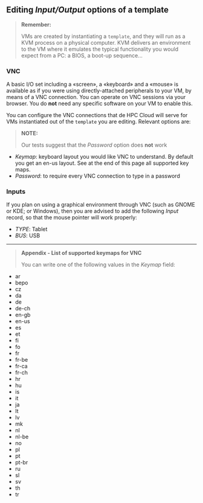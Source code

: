 ## Editing _Input/Output_ options of a template

>**Remember:**
>
>VMs are created by instantiating a `template`, and they will run as a KVM process on a physical computer. KVM delivers an environment to the VM where it emulates the typical functionality you would expect from a PC: a BIOS, a boot-up sequence... 

### VNC

A basic I/O set including a «screen», a «keyboard» and a «mouse» is available as if you were using directly-attached peripherals to your VM, by means of a VNC connection. You can operate on VNC sessions via your browser. You do **not** need any specific software on your VM to enable this. 

You can configure the VNC connections that de HPC Cloud will serve for VMs instantiated out of the `template` you are editing. Relevant options are:

>**NOTE:**
>
> Our tests suggest that the _Password_ option does **not** work

* _Keymap_: keyboard layout you would like VNC to understand. By default you get an en-us layout. See at the end of this page all supported key maps.
* _Password_: to require every VNC connection to type in a password

### Inputs

If you plan on using a graphical environment through VNC (such as GNOME or KDE; or Windows), then you are advised to add the following _Input_ record, so that the mouse pointer will work properly:

* _TYPE_: Tablet
* _BUS_: USB

---

> **Appendix - List of supported keymaps for VNC**
>
> You can write one of the following values in the _Keymap_ field:
* ar
* bepo
* cz
* da
* de
* de-ch
* en-gb
* en-us
* es
* et
* fi
* fo
* fr
* fr-be
* fr-ca
* fr-ch
* hr
* hu
* is
* it
* ja
* lt
* lv
* mk
* nl
* nl-be
* no
* pl
* pt
* pt-br
* ru
* sl
* sv
* th
* tr